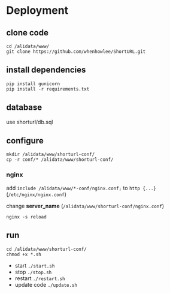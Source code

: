 # Deployment

## clone code

    cd /alidata/www/
    git clone https://github.com/whenhowlee/ShortURL.git

## install dependencies

    pip install gunicorn
    pip install -r requirements.txt

## database

use shorturl/db.sql

## configure

    mkdir /alidata/www/shorturl-conf/
    cp -r conf/* /alidata/www/shorturl-conf/

### nginx

add `include /alidata/www/*-conf/nginx.conf;` to `http {...}` (`/etc/nginx/nginx.conf`)

change **server_name** (`/alidata/www/shorturl-conf/nginx.conf`)

    nginx -s reload

## run

    cd /alidata/www/shorturl-conf/
    chmod +x *.sh
* start
  `./start.sh`
* stop
  `./stop.sh`
* restart
  `./restart.sh`
* update code
  `./update.sh`
